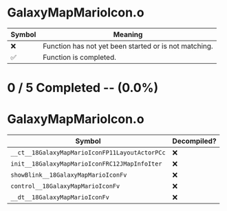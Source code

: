 # GalaxyMapMarioIcon.o
| Symbol | Meaning 
| ------------- | ------------- 
| :x: | Function has not yet been started or is not matching. 
| :white_check_mark: | Function is completed. 


# 0 / 5 Completed -- (0.0%)
# GalaxyMapMarioIcon.o
| Symbol | Decompiled? |
| ------------- | ------------- |
| `__ct__18GalaxyMapMarioIconFP11LayoutActorPCc` | :x: |
| `init__18GalaxyMapMarioIconFRC12JMapInfoIter` | :x: |
| `showBlink__18GalaxyMapMarioIconFv` | :x: |
| `control__18GalaxyMapMarioIconFv` | :x: |
| `__dt__18GalaxyMapMarioIconFv` | :x: |
